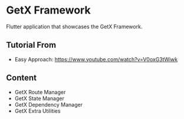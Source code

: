 # GetX Framework

Flutter application that showcases the GetX Framework. 

## Tutorial From 
- Easy Approach: https://www.youtube.com/watch?v=V0oxG3tWiwk

## Content
- GetX Route Manager
- GetX State Manager
- GetX Dependency Manager
- GetX Extra Utilities